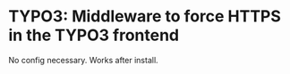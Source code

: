 
# TYPO3: Middleware to force HTTPS in the TYPO3 frontend

No config necessary. Works after install.